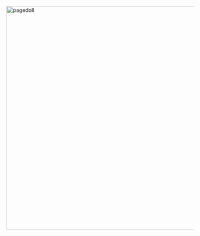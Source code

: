 <div class="fixed-bottom pb-2" style="right:inherit;bottom:1%;">
<img src="https://i.pinimg.com/736x/94/41/4d/94414d2825da98bfdc833348eb24b8b1.jpg" class="center" alt="pagedoll"
style="width:600px;">
</div>
